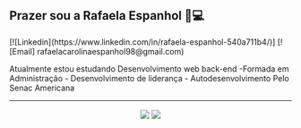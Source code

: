 <h2>Prazer sou a Rafaela Espanhol 👩💻</h2>
[![Linkedin](https://www.linkedin.com/in/rafaela-espanhol-540a711b4/)]
[![Email] rafaelacarolinaespanhol98@gmail.com)

Atualmente estou estudando Desenvolvimento web back-end 
-Formada em Administração - Desenvolvimento de liderança - Autodesenvolvimento 
Pelo Senac Americana 
<hr>
<p align="center"> 
  <img align="center" src="https://github-readme-stats.vercel.app/api?username=rafaelaespanhol&show_icons=true&layout=compact" />
  <img align="center" src="https://github-readme-stats.vercel.app/api/top-langs/?username=rafaelaespanhol&show_icons=true&layout=compact" />
</p>